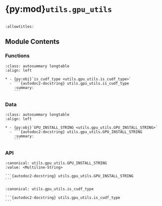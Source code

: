 # {py:mod}`utils.gpu_utils`

```{py:module} utils.gpu_utils
```

```{autodoc2-docstring} utils.gpu_utils
:allowtitles:
```

## Module Contents

### Functions

````{list-table}
:class: autosummary longtable
:align: left

* - {py:obj}`is_cudf_type <utils.gpu_utils.is_cudf_type>`
  - ```{autodoc2-docstring} utils.gpu_utils.is_cudf_type
    :summary:
    ```
````

### Data

````{list-table}
:class: autosummary longtable
:align: left

* - {py:obj}`GPU_INSTALL_STRING <utils.gpu_utils.GPU_INSTALL_STRING>`
  - ```{autodoc2-docstring} utils.gpu_utils.GPU_INSTALL_STRING
    :summary:
    ```
````

### API

````{py:data} GPU_INSTALL_STRING
:canonical: utils.gpu_utils.GPU_INSTALL_STRING
:value: <Multiline-String>

```{autodoc2-docstring} utils.gpu_utils.GPU_INSTALL_STRING
```

````

````{py:function} is_cudf_type(obj: object) -> bool
:canonical: utils.gpu_utils.is_cudf_type

```{autodoc2-docstring} utils.gpu_utils.is_cudf_type
```
````
